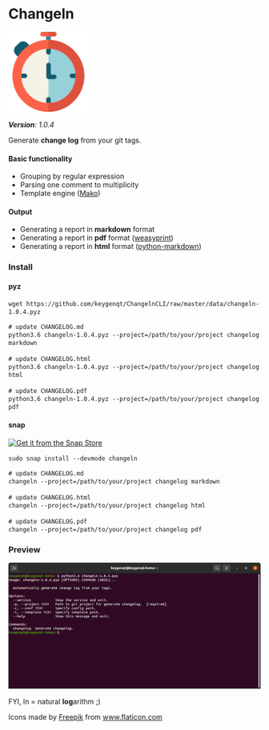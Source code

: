 Changeln
===================

![picture](data/chronometer-160.png)

***Version**: 1.0.4*

Generate **change log** from your git tags.

#### Basic functionality
* Grouping by regular expression
* Parsing one comment to multiplicity
* Template engine ([Mako](https://www.makotemplates.org/))
  
#### Output
* Generating a report in **markdown** format 
* Generating a report in **pdf** format ([weasyprint](https://weasyprint.readthedocs.io/en/stable/index.html))
* Generating a report in **html** format ([python-markdown](https://python-markdown.github.io/))


### Install

#### pyz

```shell
wget https://github.com/keygenqt/ChangelnCLI/raw/master/data/changeln-1.0.4.pyz
```
```shell
# update CHANGELOG.md
python3.6 changeln-1.0.4.pyz --project=/path/to/your/project changelog markdown

# update CHANGELOG.html
python3.6 changeln-1.0.4.pyz --project=/path/to/your/project changelog html

# update CHANGELOG.pdf
python3.6 changeln-1.0.4.pyz --project=/path/to/your/project changelog pdf
```

#### snap

[![Get it from the Snap Store](https://snapcraft.io/static/images/badges/en/snap-store-black.svg)](https://snapcraft.io/changeln)

```shell
sudo snap install --devmode changeln
```

```shell
# update CHANGELOG.md
changeln --project=/path/to/your/project changelog markdown

# update CHANGELOG.html
changeln --project=/path/to/your/project changelog html

# update CHANGELOG.pdf
changeln --project=/path/to/your/project changelog pdf
```

### Preview

![picture](data/preview.png)

FYI, ln	= natural **log**arithm ;)

<div>Icons made by <a href="https://www.freepik.com" title="Freepik">Freepik</a> from <a href="https://www.flaticon.com/" title="Flaticon">www.flaticon.com</a></div>